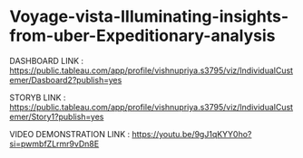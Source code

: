 # Voyage-vista-IIIuminating-insights-from-uber-Expeditionary-analysis

DASHBOARD LINK :
https://public.tableau.com/app/profile/vishnupriya.s3795/viz/IndividualCustemer/Dasboard2?publish=yes

STORYB LINK :
https://public.tableau.com/app/profile/vishnupriya.s3795/viz/IndividualCustemer/Story1?publish=yes

VIDEO DEMONSTRATION LINK :
https://youtu.be/9gJ1qKYY0ho?si=pwmbfZLrmr9vDn8E
